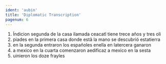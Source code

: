 ```yaml
---
ident: 'aubin'
title: 'Diplomatic Transcription'
pagenum: 6
---
```

1. Índicion segunda de la casa ilamada ceacatl tiene trece años y tres oli
2. piades en la primera casa donde estã la mano se descubrió estatierra
3. en la segunda entraron los españoles enella en latercera ganaron
4. a mexico en la cuarta comenzaron aedificaz a mexico en la sesta
5. uinieron los doze frayles
